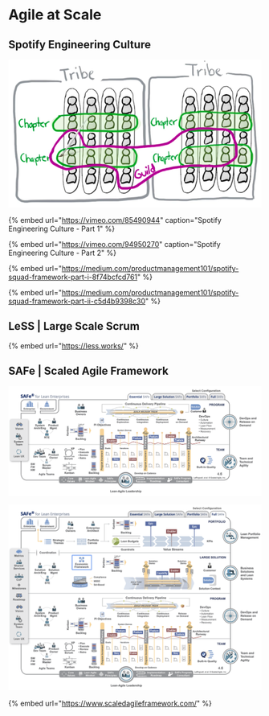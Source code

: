 # Agile at Scale

## Spotify Engineering Culture

![Spotify Squad Framework](.gitbook/assets/spotify-squad-framework.png)

{% embed url="https://vimeo.com/85490944" caption="Spotify Engineering Culture - Part 1" %}

{% embed url="https://vimeo.com/94950270" caption="Spotify Engineering Culture - Part 2" %}

{% embed url="https://medium.com/productmanagement101/spotify-squad-framework-part-i-8f74bcfcd761" %}

{% embed url="https://medium.com/productmanagement101/spotify-squad-framework-part-ii-c5d4b9398c30" %}

## LeSS \| Large Scale Scrum

{% embed url="https://less.works/" %}

## SAFe \| Scaled Agile Framework

![Essential SAFe](.gitbook/assets/safe-essential.png)

![Full SAFe](.gitbook/assets/safe-full.png)

{% embed url="https://www.scaledagileframework.com/" %}



